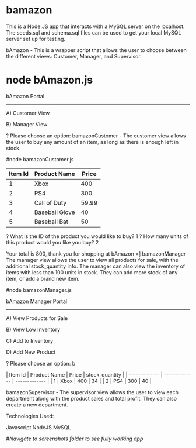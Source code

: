 # bamazon

This is a Node.JS app that interacts with a MySQL server on the localhost. The seeds.sql and schema.sql files can be used to get your local MySQL server set up for testing.

bAmazon - This is a wrapper script that allows the user to choose between the different views: Customer, Manager, and Supervisor.

# node bAmazon.js

bAmazon Portal

-----------------------------------

A) Customer View

B) Manager View



? Please choose an option:
bamazonCustomer - The customer view allows the user to buy any amount of an item, as long as there is enough left in stock.

#node bamazonCustomer.js

| Item Id  | Product Name | Price |
| ------------- | ------------- | ------------- |
|  1 | Xbox  | 400  |
|  2 | PS4  | 300  |
|  3 | Call of Duty  | 59.99  |
|  4 | Baseball Glove  | 40  |
|  5 | Baseball Bat  | 50  |


? What is the ID of the product you would like to buy? 1
? How many units of this product would you like you buy? 2

Your total is 800, thank you for shopping at bAmazon =]
bamazonManager - The manager view allows the user to view all products for sale, with the additional stock_quantity info. The manager can also view the inventory of items with less than 100 units in stock. They can add more stock of any item, or add a brand new item.

#node bamazonManager.js

bAmazon Manager Portal

-----------------------------------

A) View Products for Sale

B) View Low Inventory

C) Add to Inventory

D) Add New Product

? Please choose an option:  b

| Item Id  | Product Name | Price | stock_quantity |
| ------------- | ------------- | ------------- |
|  1 | Xbox  | 400  | 34 |
|  2 | PS4  | 300  | 40 |




bamazonSupervisor - The supervisor view allows the user to view each department along with the product sales and total profit. They can also create a new department.


Technologies Used:

Javascript
NodeJS
MySQL


#*Navigate to screenshots folder to see fully working app*

